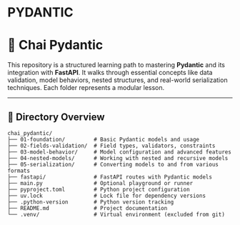 # PYDANTIC
# 🧊 Chai Pydantic

This repository is a structured learning path to mastering **Pydantic** and its integration with **FastAPI**. It walks through essential concepts like data validation, model behaviors, nested structures, and real-world serialization techniques. Each folder represents a modular lesson.

---

## 📁 Directory Overview

```plaintext
chai_pydantic/
├── 01-foundation/         # Basic Pydantic models and usage
├── 02-fields-validation/  # Field types, validators, constraints
├── 03-model-behavior/     # Model configuration and advanced features
├── 04-nested-models/      # Working with nested and recursive models
├── 05-serialization/      # Converting models to and from various formats
├── fastapi/               # FastAPI routes with Pydantic models
├── main.py                # Optional playground or runner
├── pyproject.toml         # Python project configuration
├── uv.lock                # Lock file for dependency versions
├── .python-version        # Python version tracking
├── README.md              # Project documentation
└── .venv/                 # Virtual environment (excluded from git)

